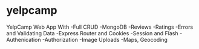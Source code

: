 # yelpcamp
YelpCamp Web App
With
-Full CRUD
-MongoDB
-Reviews
-Ratings
-Errors and Validating Data
-Express Router and Cookies
-Session and Flash
-Authenication
-Authorization
-Image Uploads
-Maps, Geocoding
